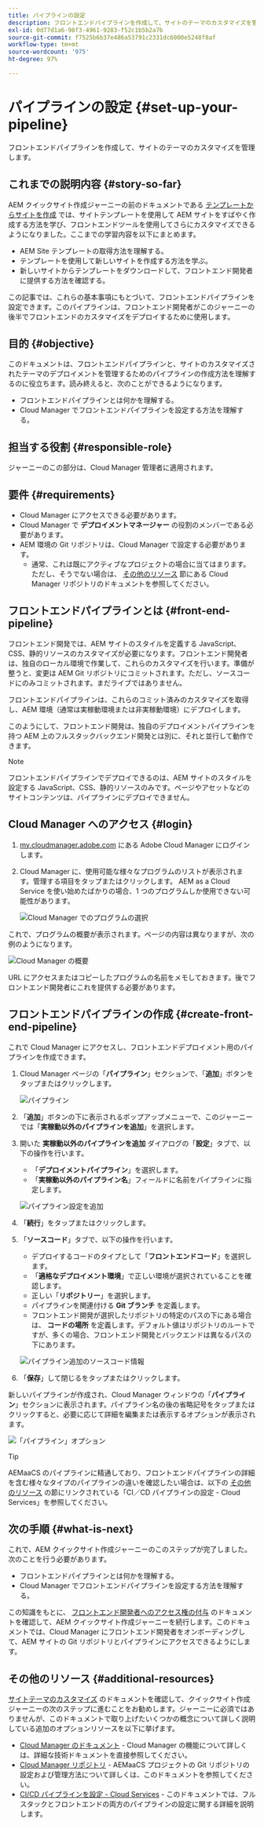 ```yaml
---
title: パイプラインの設定
description: フロントエンドパイプラインを作成して、サイトのテーマのカスタマイズを管理します。
exl-id: 0d77d1a6-98f3-4961-9283-f52c1b5b2a7b
source-git-commit: f7525b6b37e486a53791c2331dc6000e5248f8af
workflow-type: tm+mt
source-wordcount: '975'
ht-degree: 97%

---
```


# パイプラインの設定 {#set-up-your-pipeline}

フロントエンドパイプラインを作成して、サイトのテーマのカスタマイズを管理します。

## これまでの説明内容 {#story-so-far}

AEM クイックサイト作成ジャーニーの前のドキュメントである [テンプレートからサイトを作成](create-site.md) では、サイトテンプレートを使用して AEM サイトをすばやく作成する方法を学び、フロントエンドツールを使用してさらにカスタマイズできるようになりました。ここまでの学習内容を以下にまとめます。

* AEM Site テンプレートの取得方法を理解する。
* テンプレートを使用して新しいサイトを作成する方法を学ぶ。
* 新しいサイトからテンプレートをダウンロードして、フロントエンド開発者に提供する方法を確認する。

この記事では、これらの基本事項にもとづいて、フロントエンドパイプラインを設定できます。このパイプラインは、フロントエンド開発者がこのジャーニーの後半でフロントエンドのカスタマイズをデプロイするために使用します。

## 目的 {#objective}

このドキュメントは、フロントエンドパイプラインと、サイトのカスタマイズされたテーマのデプロイメントを管理するためのパイプラインの作成方法を理解するのに役立ちます。読み終えると、次のことができるようになります。

* フロントエンドパイプラインとは何かを理解する。
* Cloud Manager でフロントエンドパイプラインを設定する方法を理解する。

## 担当する役割 {#responsible-role}

ジャーニーのこの部分は、Cloud Manager 管理者に適用されます。

## 要件 {#requirements}

* Cloud Manager にアクセスできる必要があります。
* Cloud Manager で **デプロイメントマネージャー** の役割のメンバーである必要があります。
* AEM 環境の Git リポジトリは、Cloud Manager で設定する必要があります。
   * 通常、これは既にアクティブなプロジェクトの場合に当てはまります。ただし、そうでない場合は、 [その他のリソース](#additional-resources) 節にある Cloud Manager リポジトリのドキュメントを参照してください。

## フロントエンドパイプラインとは {#front-end-pipeline}

フロントエンド開発では、AEM サイトのスタイルを定義する JavaScript、CSS、静的リソースのカスタマイズが必要になります。フロントエンド開発者は、独自のローカル環境で作業して、これらのカスタマイズを行います。準備が整うと、変更は AEM Git リポジトリにコミットされます。ただし、ソースコードにのみコミットされます。まだライブではありません。

フロントエンドパイプラインは、これらのコミット済みのカスタマイズを取得し、AEM 環境（通常は実稼動環境または非実稼動環境）にデプロイします。

このようにして、フロントエンド開発は、独自のデプロイメントパイプラインを持つ AEM 上のフルスタックバックエンド開発とは別に、それと並行して動作できます。

>[!NOTE]
>
>フロントエンドパイプラインでデプロイできるのは、AEM サイトのスタイルを設定する JavaScript、CSS、静的リソースのみです。ページやアセットなどのサイトコンテンツは、パイプラインにデプロイできません。

## Cloud Manager へのアクセス {#login}

1. [my.cloudmanager.adobe.com](https://my.cloudmanager.adobe.com/) にある Adobe Cloud Manager にログインします。

1. Cloud Manager に、使用可能な様々なプログラムのリストが表示されます。管理する項目をタップまたはクリックします。 AEM as a Cloud Service を使い始めたばかりの場合、1 つのプログラムしか使用できない可能性があります。

   ![Cloud Manager でのプログラムの選択](assets/cloud-manager-select-program.png)

これで、プログラムの概要が表示されます。ページの内容は異なりますが、次の例のようになります。

![Cloud Manager の概要](assets/cloud-manager-overview.png)

URL にアクセスまたはコピーしたプログラムの名前をメモしておきます。後でフロントエンド開発者にこれを提供する必要があります。

## フロントエンドパイプラインの作成 {#create-front-end-pipeline}

これで Cloud Manager にアクセスし、フロントエンドデプロイメント用のパイプラインを作成できます。

1. Cloud Manager ページの「**パイプライン**」セクションで、「**追加**」ボタンをタップまたはクリックします。

   ![パイプライン](assets/pipelines-add.png)

1. 「**追加**」ボタンの下に表示されるポップアップメニューで、このジャーニーでは「**実稼動以外のパイプラインを追加**」を選択します。

1. 開いた **実稼動以外のパイプラインを追加** ダイアログの「**設定**」タブで、以下の操作を行います。
   * 「**デプロイメントパイプライン**」を選択します。
   * 「**実稼動以外のパイプライン名**」フィールドに名前をパイプラインに指定します。

   ![パイプライン設定を追加](assets/add-pipeline-configuration.png)

1. 「**続行**」をタップまたはクリックします。

1. 「**ソースコード**」タブで、以下の操作を行います。
   * デプロイするコードのタイプとして「**フロントエンドコード**」を選択します。
   * 「**適格なデプロイメント環境**」で正しい環境が選択されていることを確認します。
   * 正しい「**リポジトリー**」を選択します。
   * パイプラインを関連付ける **Git ブランチ** を定義します。
   * フロントエンド開発が選択したリポジトリの特定のパスの下にある場合は、 **コードの場所** を定義します。デフォルト値はリポジトリのルートですが、多くの場合、フロントエンド開発とバックエンドは異なるパスの下にあります。

   ![パイプライン追加のソースコード情報](assets/add-pipeline-source-code.png)

1. 「**保存**」して閉じるをタップまたはクリックします。

新しいパイプラインが作成され、Cloud Manager ウィンドウの「**パイプライン**」セクションに表示されます。パイプライン名の後の省略記号をタップまたはクリックすると、必要に応じて詳細を編集または表示するオプションが表示されます。

![「パイプライン」オプション](assets/new-pipeline.png)

>[!TIP]
>
>AEMaaCS のパイプラインに精通しており、フロントエンドパイプラインの詳細を含む様々なタイプのパイプラインの違いを確認したい場合は、以下の [その他のリソース](#additional-resources) の節にリンクされている「CI／CD パイプラインの設定 - Cloud Services」を参照してください。

## 次の手順 {#what-is-next}

これで、AEM クイックサイト作成ジャーニーのこのステップが完了しました。次のことを行う必要があります。

* フロントエンドパイプラインとは何かを理解する。
* Cloud Manager でフロントエンドパイプラインを設定する方法を理解する。

この知識をもとに、 [フロントエンド開発者へのアクセス権の付与](grant-access.md) のドキュメントを確認して、AEM クイックサイト作成ジャーニーを続行します。このドキュメントでは、Cloud Manager にフロントエンド開発者をオンボーディングして、AEM サイトの Git リポジトリとパイプラインにアクセスできるようにします。

## その他のリソース {#additional-resources}

[サイトテーマのカスタマイズ](customize-theme.md) のドキュメントを確認して、クイックサイト作成ジャーニーの次のステップに進むことをお勧めします。ジャーニーに必須ではありませんが、このドキュメントで取り上げたいくつかの概念について詳しく説明している追加のオプションリソースを以下に挙げます。

* [Cloud Manager のドキュメント](https://experienceleague.adobe.com/docs/experience-manager-cloud-service/onboarding/onboarding-concepts/cloud-manager-introduction.html?lang=ja) - Cloud Manager の機能について詳しくは、詳細な技術ドキュメントを直接参照してください。
* [Cloud Manager リポジトリ](/help/implementing/cloud-manager/managing-code/cloud-manager-repositories.md) - AEMaaCS プロジェクトの Git リポジトリの設定および管理方法について詳しくは、このドキュメントを参照してください。
* [CI/CD パイプラインを設定 - Cloud Services](/help/implementing/cloud-manager/configuring-pipelines/introduction-ci-cd-pipelines.md) - このドキュメントでは、フルスタックとフロントエンドの両方のパイプラインの設定に関する詳細を説明します。
